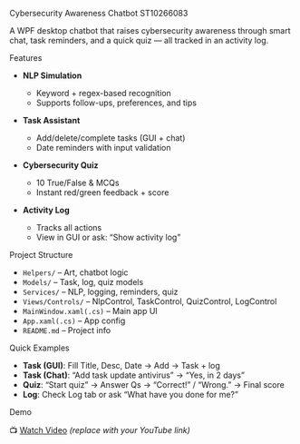Cybersecurity Awareness Chatbot ST10266083

A WPF desktop chatbot that raises cybersecurity awareness through smart chat, task reminders, and a quick quiz — all tracked in an activity log.

Features

- **NLP Simulation**  
  - Keyword + regex-based recognition  
  - Supports follow-ups, preferences, and tips

- **Task Assistant**  
  - Add/delete/complete tasks (GUI + chat)  
  - Date reminders with input validation

- **Cybersecurity Quiz**  
  - 10 True/False & MCQs  
  - Instant red/green feedback + score

- **Activity Log**  
  - Tracks all actions  
  - View in GUI or ask: “Show activity log”

Project Structure

- `Helpers/` – Art, chatbot logic  
- `Models/` – Task, log, quiz models  
- `Services/` – NLP, logging, reminders, quiz  
- `Views/Controls/` – NlpControl, TaskControl, QuizControl, LogControl  
- `MainWindow.xaml(.cs)` – Main app UI  
- `App.xaml(.cs)` – App config  
- `README.md` – Project info

Quick Examples
- **Task (GUI)**: Fill Title, Desc, Date → Add → Task + log  
- **Task (Chat)**: “Add task update antivirus” → “Yes, in 2 days”  
- **Quiz**: “Start quiz” → Answer Qs → “Correct!” / “Wrong.” → Final score  
- **Log**: Check Log tab or ask “What have you done for me?”


Demo

📺 [Watch Video](#) *(replace with your YouTube link)*
